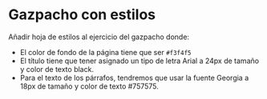 <!--
  Este archivo está escrito en Markdown
  Para obtener más info acerca de qué es Markdown:

  https://www.youtube.com/watch?v=TtSWo2nbzAk&t=199s
 -->

# Gazpacho con estilos

Añadir hoja de estilos al ejercicio del gazpacho donde:

- El color de fondo de la página tiene que ser `#f3f4f5`
- El título tiene que tener asignado un tipo de letra Arial a 24px de tamaño y color de texto black.
- Para el texto de los párrafos, tendremos que usar la fuente Georgia a 18px de tamaño y color de texto #757575.

